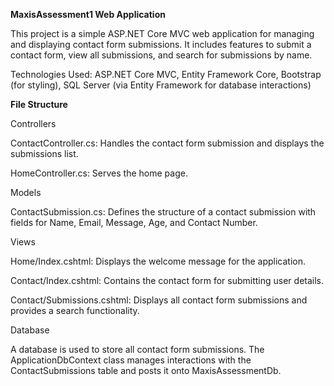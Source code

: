 **MaxisAssessment1 Web Application**

This project is a simple ASP.NET Core MVC web application for managing and displaying contact form submissions. It includes features to submit a contact form, view all submissions, and search for submissions by name.

Technologies Used: ASP.NET Core MVC, Entity Framework Core, Bootstrap (for styling), SQL Server (via Entity Framework for database interactions)

**File Structure**

Controllers

ContactController.cs:
Handles the contact form submission and displays the submissions list.

HomeController.cs:
Serves the home page.


Models

ContactSubmission.cs:
Defines the structure of a contact submission with fields for Name, Email, Message, Age, and Contact Number.


Views

Home/Index.cshtml:
Displays the welcome message for the application.

Contact/Index.cshtml:
Contains the contact form for submitting user details.

Contact/Submissions.cshtml:
Displays all contact form submissions and provides a search functionality.

Database

A database is used to store all contact form submissions. The ApplicationDbContext class manages interactions with the ContactSubmissions table and posts it onto MaxisAssessmentDb.
